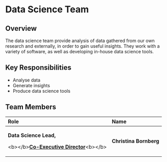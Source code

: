 # Data Science Team

## Overview

The data science team provide analysis of data gathered from our own research and externally, in order to gain useful insights. They work with a variety of software, as well as developing in-house data science tools.  

## Key Responsibilities

* Analyse data
* Generate insights
* Produce data science tools

## Team Members

<table>
  <thead>
    <tr>
      <th style="text-align:left">Role</th>
      <th style="text-align:left">Name</th>
    </tr>
  </thead>
  <tbody>
    <tr>
      <td style="text-align:left">
        <p><b>Data Science Lead,</b>
        </p>
        <p>&lt;b&gt;&lt;/b&gt;<a href><b>Co-Executive Director</b></a>&lt;b&gt;&lt;/b&gt;</p>
      </td>
      <td style="text-align:left"><b>Christina Bornberg</b>
      </td>
    </tr>
  </tbody>
</table>



